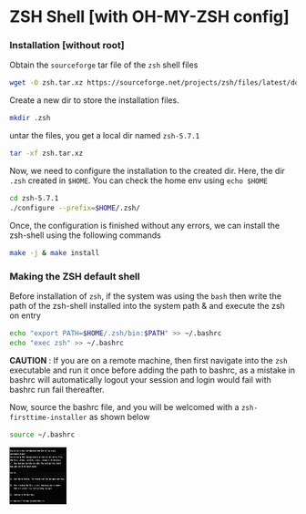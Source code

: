 # ZSH Shell [with OH-MY-ZSH config]

### Installation [without root]

Obtain the `sourceforge` tar file of the `zsh` shell files

```bash
wget -O zsh.tar.xz https://sourceforge.net/projects/zsh/files/latest/download
```
Create a new dir to store the installation files. 

```bash
mkdir .zsh
```

untar the files, you get a local dir named `zsh-5.7.1`

```bash
tar -xf zsh.tar.xz 
```

Now, we need to configure the installation to the created dir. Here, the dir `.zsh` created in `$HOME`. You can check the home env using `echo $HOME`

```bash
cd zsh-5.7.1
./configure --prefix=$HOME/.zsh/
```

Once, the configuration is finished without any errors, we can install the zsh-shell using the following commands
```bash
make -j & make install
```

### Making the ZSH default shell

Before installation of `zsh`, if the system was using the `bash` then write the path of the zsh-shell installed into the system path & and execute the zsh on entry
```bash 
echo "export PATH=$HOME/.zsh/bin:$PATH" >> ~/.bashrc
echo "exec zsh" >> ~/.bashrc
```

**CAUTION** : If you are on a remote machine, then first navigate into the `zsh` executable and run it once before adding the path to bashrc, as a mistake in bashrc will automatically logout your session and login would fail with bashrc run fail thereafter.

Now, source the bashrc file, and you will be welcomed with a `zsh-firsttime-installer` as shown below
```bash 
source ~/.bashrc
```
<img src="images/welcome.png" width="100" height="100">

